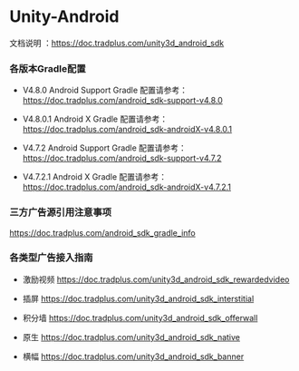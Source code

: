 # Unity-Android

文档说明 ：https://doc.tradplus.com/unity3d_android_sdk

### 各版本Gradle配置

* V4.8.0 Android Support Gradle 配置请参考：
 https://doc.tradplus.com/android_sdk-support-v4.8.0

* V4.8.0.1 Android X Gradle 配置请参考：
https://doc.tradplus.com/android_sdk-androidX-v4.8.0.1


* V4.7.2 Android Support Gradle 配置请参考：
 https://doc.tradplus.com/android_sdk-support-v4.7.2

* V4.7.2.1 Android X Gradle 配置请参考：
https://doc.tradplus.com/android_sdk-androidX-v4.7.2.1


### 三方广告源引用注意事项

https://doc.tradplus.com/android_sdk_gradle_info


### 各类型广告接入指南

* 激励视频
https://doc.tradplus.com/unity3d_android_sdk_rewardedvideo

* 插屏
https://doc.tradplus.com/unity3d_android_sdk_interstitial

* 积分墙
https://doc.tradplus.com/unity3d_android_sdk_offerwall

* 原生
https://doc.tradplus.com/unity3d_android_sdk_native

* 横幅
https://doc.tradplus.com/unity3d_android_sdk_banner

